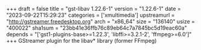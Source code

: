 +++
draft = false
title = "gst-libav 1.22.6-1"
version = "1.22.6-1"
date = "2023-09-22T15:29:23"
categories = ['xmultimedia']
upstreamurl = "http://gstreamer.freedesktop.org"
arch = "x86_64"
size = "136140"
usize = "400022"
sha1sum = "23bb41e36ffb76c89eb64c7a7845bc5d19eac60a"
depends = "['gst1-plugins-base>=1.22.3', 'libffi>=3.2.1-2', 'ffmpeg>=6.0']"
+++
GStreamer plugin for the libav* library (former FFmpeg)